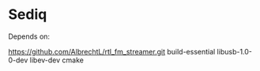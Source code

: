 Sediq
=====

Depends on:

https://github.com/AlbrechtL/rtl_fm_streamer.git
build-essential libusb-1.0-0-dev libev-dev cmake

